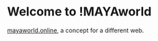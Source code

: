 # Welcome to !MAYAworld
[mayaworld.online](https://mayaworld.online), a concept for a different web.